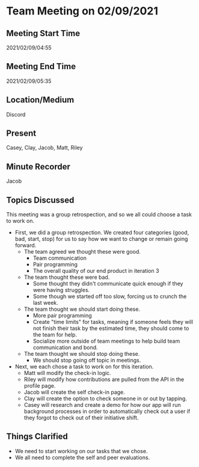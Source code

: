 # Team Meeting on 02/09/2021

## Meeting Start Time

2021/02/09/04:55

## Meeting End Time

2021/02/09/05:35

## Location/Medium

Discord

## Present

Casey, Clay, Jacob, Matt, Riley

## Minute Recorder

Jacob

## Topics Discussed

This meeting was a group retrospection, and so we all could choose a task to work on.

- First, we did a group retrospection. We created four categories (good, bad, start, stop) for us to say how we want to change or remain going forward.
  - The team agreed we thought these were good.
    - Team communication
    - Pair programming
    - The overall quality of our end product in iteration 3
  - The team thought these were bad.
    - Some thought they didn't communicate quick enough if they were having struggles.
    - Some though we started off too slow, forcing us to crunch the last week.
  - The team thought we should start doing these.
    - More pair programming
    - Create "time limits" for tasks, meaning if someone feels they will not finish their task by the estimated time, they should come to the team for help.
    - Socialize more outside of team meetings to help build team communication and bond.
  - The team thought we should stop doing these.
    - We should stop going off topic in meetings.
- Next, we each chose a task to work on for this iteration.
  - Matt will modify the check-in logic.
  - Riley will modify how contributions are pulled from the API in the profile page.
  - Jacob will create the self check-in page.
  - Clay will create the option to check someone in or out by tapping.
  - Casey will research and create a demo for how our app will run background processes in order to automatically check out a user if they forgot to check out of their initiative shift.

## Things Clarified

- We need to start working on our tasks that we chose.
- We all need to complete the self and peer evaluations.